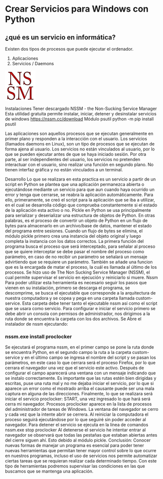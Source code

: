# Crear Servicios para Windows con Python
## ¿qué es un servicio en informática?
Existen dos tipos de procesos que puede ejecutar el ordenador.
1.	Aplicaciones
2.	Servicios / Daemons

![alt text](https://github.com/TheoBM5/ComputacionTolerante/blob/main/Estatus/Recursos/logo.jpg?raw=true)

Instalaciones 
Tener descargado NSSM - the Non-Sucking Service Manager 
Esta utilidad gratuita permite instalar, iniciar, detener y desinstalar servicios de windows
https://nssm.cc/download
Módulo psutil
python -m pip install psutil


Las aplicaciones son aquellos procesos que se ejecutan generalmente en primer plano y responden a la interacción con el usuario.
Los servicios (llamados daemons en Linux), son un tipo de procesos que se ejecutan de forma ajena al usuario. Los servicios no están vinculados al usuario, por lo que se pueden ejecutar antes de que se haya iniciado sesión. Por otra parte, al ser independientes del usuario, los servicios no pretenden interactuar con el usuario, sino realizar una función en segundo plano. No tienen interfaz gráfica y no están vinculados a un terminal.

Desarrollo
Lo que se realizara en esta practica es un servicio a partir de un script en Python 
se plantea que una aplicación permanezca abierta o ejecutándose mediante un servicio para que aun cuando haya ocurrido un error y tenga que cerrarse, se reabra la aplicación automáticamente. Para ello, primeramente, se creó el script para la aplicación que se iba a utilizar, en el cual se desarrolla código que comprueba constantemente si el estado de la aplicación esta activo o no.
Pickle en Python se usa principalmente para serializar y deserializar una estructura de objetos de Python. En otras palabras, es el proceso de convertir un objeto de Python en un flujo de bytes para almacenarlo en un archivo/base de datos, mantener el estado del programa entre sesiones. Cuando un flujo de bytes se elimina, el módulo pickle primero crea una instancia del objeto original y luego completa la instancia con los datos correctos.
La primera función del programa busca el proceso que será interceptado, para señalar al proceso que se quiere interceptar se debe pasar el nombre del proceso como parámetro, en caso de no recibir un parámetro se señalará un mensaje advirtiendo que se requiere un parámetro.
También se añade una funcion que es la encargada de matar el proceso, la cuál es llamada al último de los procesos.
Se hizo uso de The Non Sucking Service Manager (NSSM), el cual permite supervisar el servicio en ejecución y reiniciarlo si muere.
Nssm
Para poder utilizar esta herramienta es necesario seguir los pasos que vienen en su instalación, primero se descarga el programa, se descomprime, se busca el ejecutable que corresponde a la arquitectura de nuestra computadora y se copea y pega en una carpeta llamada custom-service. Esta carpeta debe tener tanto el ejecutable nssm así como el script que se usara como servicio. 
Para configurar e iniciar el servicio primero se debe abrir un consola con permisos de administrador, nos dirigimos a la ruta donde se encuentra la carpeta con los dos archivos.
Se Abre el instalador de nssm ejecutando:
### nssm.exe install proclocker

Se ejecutará el programa nssm, en el primer campo se pone la ruta donde se encuentra Python, en el segundo campo la ruta a la carpeta custom-service y en el último campo se ingresa el nombre del script y se pasan los parámetros, en este caso lo que cerrara será el proceso Firefox, por lo que cerrara el navegador una vez que el servicio este activo.
Después de configurar el campo aparecerá una ventana con un mensaje indicando que se instalo correctamente. 
Es importante que las rutas estén bien dirigidas y escritas, puse una ruta mal y no me dejaba iniciar el servicio, por lo que si aparece un error como el mostrado arriba el causante puede ser una mala captura en alguna de las direcciones. 
Finalmente, lo que se realizara será iniciar el servicio proclocker: START, una vez ingresado lo que hará será cerra mi navegador.
Procesos
proclocker aparece en la lista de procesos del administrador de tareas de Windows. La ventana del navegador se cerro y cada vez que la intente abrir se cerrera. Al reiniciar la computadora el proceso seguirá ejecutándose por lo que seguiré sin poder acceder al navegador. 
Para detener el servicio se ejecuta en la línea de comandos nssm.exe stop proclocker
Al detenerse el servicio he intentar entrar al navegador se observará que todas las pestañas que estaban abiertas antes del cierre siguen ahí. Esto debido al módulo pickle.
Conclusión:  Conocer nuevas formas de manejar un programa es esencial para poder tener nuevas herramientas que permitan tener mayor control sobre lo que ocurre en nuestros programas, incluso el uso de servicios nos permite automatizar ciertas tareas que se requieran realizar cada determinado tiempo. Con este tipo de herramientas podremos supervisar las condiciones en las que buscamos que se mantenga una aplicación.

